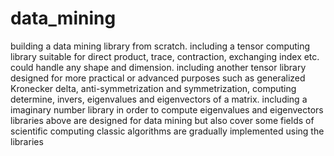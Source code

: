 # data_mining
building a data mining library from scratch.
including a tensor computing library suitable for direct product, trace, contraction, exchanging index etc. could handle any shape and dimension.
including another tensor library designed for more practical or advanced purposes such as generalized Kronecker delta, anti-symmetrization and symmetrization, computing determine, invers, eigenvalues and eigenvectors of a matrix.
including a imaginary number library in order to compute eigenvalues and eigenvectors
libraries above are designed for data mining but also cover some fields of scientific computing
classic algorithms are gradually implemented using the libraries
